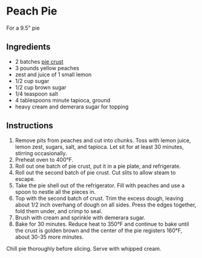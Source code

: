# Peach Pie

For a 9.5" pie

## Ingredients

- 2 batches [pie crust](pie-crust.md)
- 3 pounds yellow peaches
- zest and juice of 1 small lemon
- 1/2 cup sugar
- 1/2 cup brown sugar
- 1/4 teaspoon salt
- 4 tablespoons minute tapioca, ground
- heavy cream and demerara sugar for topping

## Instructions

1. Remove pits from peaches and cut into chunks. Toss with lemon juice, lemon zest, sugars, salt, and tapioca. Let sit for at least 30 minutes, stirring occasionally.
1. Preheat oven to 400°F.
1. Roll out one batch of pie crust, put it in a pie plate, and refrigerate.
1. Roll out the second batch of pie crust. Cut slits to allow steam to escape.
1. Take the pie shell out of the refrigerator. Fill with peaches and use a spoon to nestle all the pieces in.
1. Top with the second batch of crust. Trim the excess dough, leaving about 1/2 inch overhang of dough on all sides. Press the edges together, fold them under, and crimp to seal.
1. Brush with cream and sprinkle with demerara sugar.
1. Bake for 30 minutes. Reduce heat to 350°F and continue to bake until the crust is golden brown and the center of the pie registers 160°F, about 30-35 more minutes.

Chill pie thoroughly before slicing. Serve with whipped cream.

